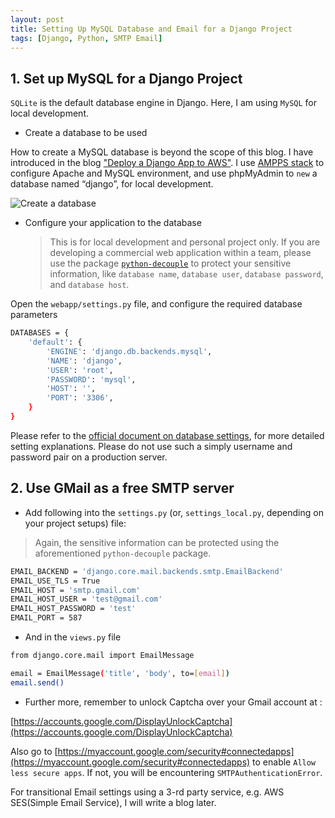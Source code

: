 ```yaml
---
layout: post
title: Setting Up MySQL Database and Email for a Django Project
tags: [Django, Python, SMTP Email]
---
```


## 1. Set up MySQL for a Django Project

`SQLite` is the default database engine in Django. Here, I am using `MySQL` for local development.

- Create a database to be used

How to create a MySQL database is beyond the scope of this blog. I have introduced in the blog ["Deploy a Django App to AWS"](../09/deploy-a-django-app-to-aws.html). I use [AMPPS stack](http://www.ampps.com/) to configure Apache and MySQL environment, and use phpMyAdmin to `new` a database named “django”, for local development.

![Create a database](../../../assets/img/thumbnails/new-database.png)

- Configure your application to the database

  > This is for local development and personal project only. If you are developing a commercial web application within a team, please use the package [`python-decouple`](https://github.com/henriquebastos/python-decouple) to protect your sensitive information, like `database name`, `database user`, `database password`, and `database host`.

Open the `webapp/settings.py` file, and configure the required database parameters

```bash
DATABASES = {
    'default': {
        'ENGINE': 'django.db.backends.mysql',
        'NAME': 'django',
        'USER': 'root',
        'PASSWORD': 'mysql',
        'HOST': '',
        'PORT': '3306',
    }
}
```

Please refer to the [official document on database settings](https://docs.djangoproject.com/en/1.11/ref/settings/#std:setting-DATABASES), for more detailed setting explanations. Please do not use such a simply username and password pair on a production server.

## 2. Use GMail as a free SMTP server

- Add following into the `settings.py` (or, `settings_local.py`, depending on your project setups) file:

> Again, the sensitive information can be protected using the aforementioned `python-decouple` package.

```bash
EMAIL_BACKEND = 'django.core.mail.backends.smtp.EmailBackend'
EMAIL_USE_TLS = True
EMAIL_HOST = 'smtp.gmail.com'
EMAIL_HOST_USER = 'test@gmail.com'
EMAIL_HOST_PASSWORD = 'test'
EMAIL_PORT = 587
```

- And in the `views.py` file

```bash
from django.core.mail import EmailMessage

email = EmailMessage('title', 'body', to=[email])
email.send()
```

- Further more, remember to unlock Captcha over your Gmail account at :

[https://accounts.google.com/DisplayUnlockCaptcha](https://accounts.google.com/DisplayUnlockCaptcha)

Also go to [https://myaccount.google.com/security#connectedapps](https://myaccount.google.com/security#connectedapps) to enable `Allow less secure apps`. If not, you will be encountering `SMTPAuthenticationError`.

For transitional Email settings using a 3-rd party service, e.g. AWS SES(Simple Email Service), I will write a blog later.
